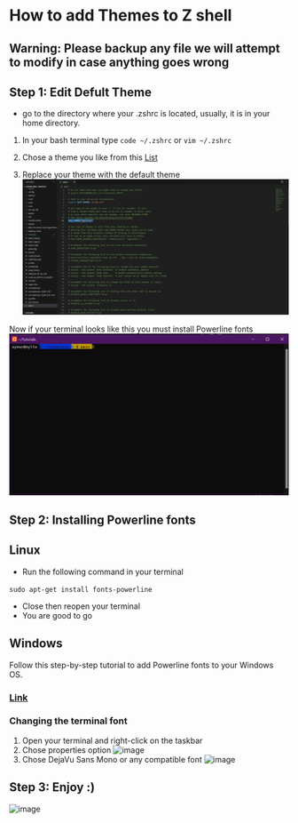 # How to add Themes to Z shell

## **Warning:** Please backup any file we will attempt to modify in case anything goes wrong

## **Step 1:** Edit Defult Theme

* go to the directory where your .zshrc is located, usually, it is in your home directory.

1. In your bash terminal type ```code ~/.zshrc``` or ```vim ~/.zshrc```
2. Chose a theme you like from this [List](https://github.com/ohmyzsh/ohmyzsh/wiki/Themes)

3. Replace your theme with the default theme
![image](./images/zshrc.png)

Now if your terminal looks like this you must install Powerline fonts 
![image](./images/terminalBeforeFonts.png)

## **Step 2:** Installing Powerline fonts

## **Linux**
* Run the following command in your terminal 

```sudo apt-get install fonts-powerline```
* Close then reopen your terminal
* You are good to go


## **Windows**
Follow this step-by-step tutorial to add Powerline fonts to your Windows OS.

### [Link](https://gist.github.com/stramel/658d702f3af8a86a6fe8b588720e0e23)

### Changing the terminal font

1. Open your terminal and right-click on the taskbar
2. Chose properties option ![image](./images/properties.png)
3. Chose DejaVu Sans Mono or any compatible font ![image](./images/editFont.png)

## **Step 3:** Enjoy :)

![image](./images/finalResult.png)
